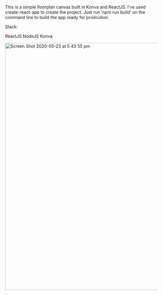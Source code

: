 This is a simple floorplan canvas built in Konva and ReactJS.
I've used create-react-app to create the project.
Just run 'npm run build' on the command line to build the app ready for prodcution.

Stack:

ReactJS
NodeJS
Konva

<img width="813" alt="Screen Shot 2020-05-23 at 5 43 55 pm" src="https://user-images.githubusercontent.com/12654856/82751461-d0e0ce00-9dfa-11ea-9da9-e353165b2c45.png">

